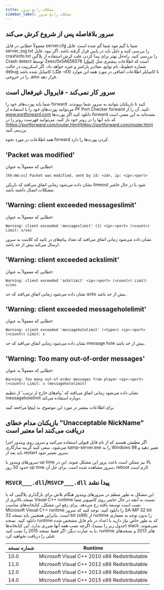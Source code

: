 ```yaml
---
title: مشکلات رایج سرور
sidebar_label: مشکلات رایج سرور
---
```


## سرور بلافاصله پس از شروع کرش می‌کند

معمولاً خطایی در فایل server.cfg شما یا گیم مود شما گم شده است. فایل server_log.txt را بررسی کنید و دلیل باید در پایین قرار گرفته باشد. اگر نبود، فایل crashinfo.txt را بررسی کنید. راه‌حل بهتر برای پیدا کردن علت کرش استفاده از پلاگین Crash detect توسط Zeex/0x5A656578 ([لینک](https://github.com/Y-Less/samp-plugin-crashdetect)) است که اطلاعات بیشتری مثل شماره خطوط، نام توابع، مقادیر پارامتر و غیره خواهد داد. اگر اسکریپت در حالت debug کامپایل شده باشد (فلگ -d3) تا کامپایلر اطلاعات اضافی در مورد همه این موارد را در خروجی .amx قرار دهد.

## سرور کار نمی‌کند - فایروال غیرفعال است

شما باید پورت‌های خود را forward کنید تا بازیکنان بتوانند به سرور شما بپیوندند. می‌توانید پورت‌های خود را با استفاده از PF Port Checker forward کنید. آن را از: www.portforward.com دانلود کنید اگر پورت‌ها forward نشده‌اند به این معنی است که باید آنها را در روتر خود باز کنید. می‌توانید فهرست روتر را در [https://portforward.com/router.htm](https://portforward.com/router.htm) بررسی کنید

همه اطلاعات در مورد نحوه forward کردن پورت‌ها را دارد.

## 'Packet was modified'

خطایی که معمولاً به عنوان:

```
[hh:mm:ss] Packet was modified, sent by id: <id>, ip: <ip>:<port>
```

نشان داده می‌شود زمانی اتفاق می‌افتد که بازیکن timeout شود یا در حال حاضر مشکلات اتصال داشته باشد.

## 'Warning: client exceeded messageslimit'

خطایی که معمولاً به عنوان:

```
Warning: client exceeded 'messageslimit' (1) <ip>:<port> (<count>) Limit: x/sec
```

نشان داده می‌شود زمانی اتفاق می‌افتد که تعداد پیام‌های در ثانیه که کلاینت به سرور ارسال می‌کند بیش از حد باشد.

## 'Warning: client exceeded ackslimit'

خطایی که معمولاً به عنوان:

```
Warning: client exceeded 'ackslimit' <ip>:<port> (<count>) Limit: x/sec
```

نشان داده می‌شود زمانی اتفاق می‌افتد که حد acks بیش از حد باشد.

## 'Warning: client exceeded messageholelimit'

خطایی که معمولاً به عنوان:

```
Warning: client exceeded 'messageholelimit' (<type>) <ip>:<port> (<count>) Limit: x
```

نشان داده می‌شود زمانی اتفاق می‌افتد که حد message hole بیش از حد باشد.

## 'Warning: Too many out-of-order messages'

خطایی که معمولاً به عنوان:

```
Warning: Too many out-of-order messages from player <ip>:<port> (<count>) Limit: x (messageholelimit)
```

نشان داده می‌شود زمانی اتفاق می‌افتد که 'پیام‌های خارج از ترتیب' از تنظیم messageholelimit دوباره استفاده می‌کند.

برای اطلاعات بیشتر در مورد این موضوع، به [اینجا](ControllingServer#rcon-commands) مراجعه کنید

## بازیکنان مدام خطای "Unacceptable NickName" دریافت می‌کنند اما معتبر است

اگر مطمئن هستید که از نام قابل قبولی استفاده می‌کنید و سرور روی ویندوز اجرا می‌شود، سعی کنید گزینه سازگاری samp-server.exe را به Windows 98 تغییر دهید و باید بعد از restart سرور تعمیر شود.

سرورهای ویندوز با up time بالا نیز ممکن است باعث بروز این مشکل شوند. این در حدود 50 روز up time سرور مشاهده شده است. برای حل آن، reboot لازم است.

## `MSVCR___.dll`/`MSVCP___.dll` پیدا نشد

این مشکل به طور منظم در سرورهای ویندوز هنگام تلاش برای بارگذاری پلاگینی که با نسخه بالاتری از Visual C++ runtime نسبت به آنچه در حال حاضر روی کامپیوتر شما نصب است توسعه یافته رخ می‌دهد. برای رفع این مشکل، کتابخانه‌های مناسب Microsoft Visual C++ runtime را دانلود کنید. توجه کنید که سرور SA-MP 32 bit است، بنابراین همچنین باید نسخه 32 bit (x86) از runtime را بدون توجه به معماری دانلود کنید. نسخه runtime که به طور خاص نیاز دارید با اعداد در نام فایل مشخص شده (جدول زیر را ببینید)، اگرچه نصب همه آنها ضرری ندارد. این کتابخانه‌ها stack نمی‌شوند، یا به عبارت دیگر: اگر فقط نسخه 2015 را نصب کنید، runtime های 2013 و نسخه‌های قبلی را دریافت نخواهید کرد.

| شماره نسخه | Runtime                                       |
| -------------- | --------------------------------------------- |
| 10.0           | Microsoft Visual C++ 2010 x86 Redistributable |
| 11.0           | Microsoft Visual C++ 2012 x86 Redistributable |
| 12.0           | Microsoft Visual C++ 2013 x86 Redistributable |
| 14.0           | Microsoft Visual C++ 2015 x86 Redistributable |